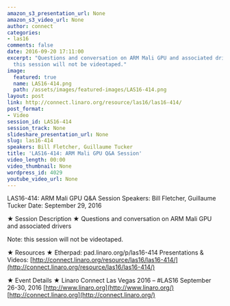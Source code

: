 ```yaml
---
amazon_s3_presentation_url: None
amazon_s3_video_url: None
author: connect
categories:
- las16
comments: false
date: 2016-09-20 17:11:00
excerpt: "Questions and conversation on ARM Mali GPU and associated drivers\n \n Note:
  this session will not be videotaped."
image:
  featured: true
  name: LAS16-414.png
  path: /assets/images/featured-images/LAS16-414.png
layout: post
link: http://connect.linaro.org/resource/las16/las16-414/
post_format:
- Video
session_id: LAS16-414
session_track: None
slideshare_presentation_url: None
slug: las16-414
speakers: Bill Fletcher, Guillaume Tucker
title: 'LAS16-414: ARM Mali GPU Q&A Session'
video_length: 00:00
video_thumbnail: None
wordpress_id: 4029
youtube_video_url: None
---
```


LAS16-414: ARM Mali GPU Q&A Session
Speakers: Bill Fletcher, Guillaume Tucker
Date: September 29, 2016

★ Session Description ★
Questions and conversation on ARM Mali GPU and associated drivers

Note: this session will not be videotaped.

★ Resources ★
Etherpad: pad.linaro.org/p/las16-414
Presentations & Videos: [http://connect.linaro.org/resource/las16/las16-414/](http://connect.linaro.org/resource/las16/las16-414/)

★ Event Details ★
Linaro Connect Las Vegas 2016 – #LAS16
September 26-30, 2016
[http://www.linaro.org](http://www.linaro.org/)
[http://connect.linaro.org](http://connect.linaro.org/)